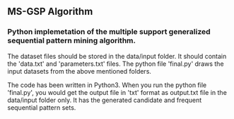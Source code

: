 ## MS-GSP Algorithm

### Python implemetation of the multiple support generalized sequential pattern mining algorithm.

The dataset files should be stored in the data/input folder. It should contain the 'data.txt' and 'parameters.txt' files.
The python file 'final.py' draws the input datasets from the above mentioned folders.

The code has been written in Python3. When you run the python file 'final.py', you would get the output file in 'txt' format as output.txt file in the data/input folder only. It has the generated candidate and frequent sequential pattern sets. 
